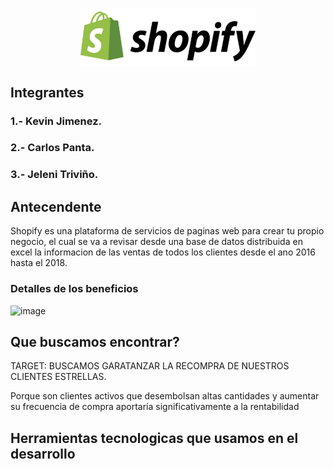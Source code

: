 <p align="center"><img align="center" width="280" src="/img/Logo2.svg"/></p>

<h2>Integrantes</h2>
<h3 align="left">1.- Kevin Jimenez.</h3>
<h3 align="left">2.- Carlos Panta.</h3>
<h3 align="left">3.- Jeleni Triviño.</h3>

<h2>Antecendente</h2>

Shopify es una plataforma de servicios de paginas web para crear tu propio negocio, el cual se va a revisar desde una base de datos distribuida en excel la informacion de las ventas de todos los clientes desde el ano 2016 hasta el 2018.

<h3>Detalles de los beneficios</h3>
<img width="1650" height="682" alt="image" src="https://github.com/user-attachments/assets/252e4e75-ba88-4d99-91ef-a66bf3b73c8b" />

<h2>Que buscamos encontrar?</h2>

TARGET: BUSCAMOS GARATANZAR LA RECOMPRA DE NUESTROS CLIENTES ESTRELLAS.

Porque son clientes activos que desembolsan altas cantidades y aumentar su frecuencia de compra aportaría significativamente  a la rentabilidad

<h2>Herramientas tecnologicas que usamos en el desarrollo</h2>


